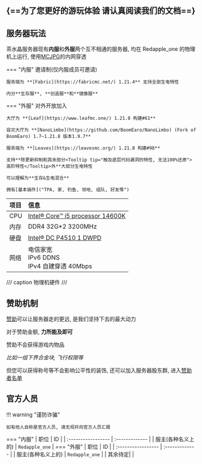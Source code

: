 ## {==为了您更好的游玩体验 请认真阅读我们的文档==}
## 服务器玩法

茶水晶服务器现有**内服**和**外服**两个互不相通的服务器,
均在 Redapple_one 的物理机上运行, 使用[MCJPG](https://mcjpg.org/)的内网穿透

>
=== "内服"
    邀请制(仅内服成员可邀请)

    服务端为 **[Fabric](https://fabricmc.net/) 1.21.4** 支持全部生电特性

    内分**生存服**, **创造服**和**镜像服**
=== "外服"
    对外开放加入

    大厅为 **[Leaf](https://www.leafmc.one/) 1.21.8 构建#61**

    容灾大厅为 **[NanoLimbo](https://github.com/BoomEaro/NanoLimbo) (Fork of BoomEaro) 1.7~1.21.8 版本1.9.7**

    服务端为 **[Leaves](https://leavesmc.org/) 1.21.8 构建#98**

    支持**除更新抑制和其余部分<Tooltip tip="触及底层代码漏洞的特性, 无法100%还原">高阶特性</Tooltip>外**大部分生电特性

    可以理解为**生存&生电混合**

    拥有[基本插件]("TPA, 家, 钓鱼, 领地, 组队, 好友等")

| 项目 | 信息                                                                                         |
| :--- | :------------------------------------------------------------------------------------------- |
| CPU  | [Intel® Core™ i5 processor 14600K](https://www.intel.cn/content/www/cn/zh/products/sku/236799/intel-core-i5-processor-14600k-24m-cache-up-to-5-30-ghz/specifications.html "最大睿频频率 5.3 GHz, 6P 8E 14C20T") |
| 内存 | DDR4 32G\*2 3200MHz                                                                          |
| 硬盘 | [Intel® DC P4510 1 DWPD](https://www.intel.cn/content/www/cn/zh/architecture-and-technology/cloud-inspired-storage-optimized-p4510-brief.html "	≈ 1825 TBW")                                                                       |
| 网络 | 电信家宽<br />IPv6 DDNS<br />IPv4 自建穿透 40Mbps                                                          |

/// caption
物理机硬件
///

## 赞助机制

[赞助](sponsors.md)可以让服务器走的更远, 是我们坚持下去的最大动力

对于赞助金额, **力所能及即可**

赞助不会获得游戏内物品

*比如一组下界合金块, 飞行权限等*

但您可以获得称号等不会影响公平性的装饰, 还可以加入服务器股东群, 进入[赞助者名单](sponsors.md)

## 官方人员

!!! warning "谨防诈骗"

    如有他人自称是官方人员, 请无视并向官方人员汇报
=== "内服"
    | 职位               | ID             |
    | :----------------- | :------------- |
    | 服主(各种名义上的) | `Redapple_one` |
=== "外服"
    | 职位               | ID             |
    | :----------------- | :------------- |
    | 服主(各种名义上的) | `Redapple_one` |
    | 其余待定| |